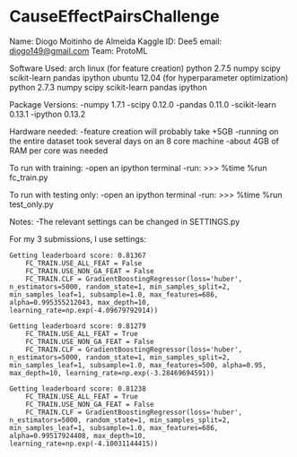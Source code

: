 CauseEffectPairsChallenge
=========================

Name: Diogo Moitinho de Almeida
Kaggle ID: Dee5
email: diogo149@gmail.com
Team: ProtoML

Software Used:
    arch linux (for feature creation)
        python 2.7.5
        numpy
        scipy
        scikit-learn
        pandas
        ipython
    ubuntu 12.04 (for hyperparameter optimization)
        python 2.7.3
        numpy
        scipy
        scikit-learn
        pandas
        ipython

Package Versions:
    -numpy 1.7.1
    -scipy 0.12.0
    -pandas 0.11.0
    -scikit-learn 0.13.1
    -ipython 0.13.2

Hardware needed:
    -feature creation will probably take +5GB
    -running on the entire dataset took several days on an 8 core machine
    -about 4GB of RAM per core was needed

To run with training:
    -open an ipython terminal
    -run:
    >>> %time %run fc_train.py

To run with testing only:
    -open an ipython terminal
    -run:
    >>> %time %run test_only.py


Notes:
    -The relevant settings can be changed in SETTINGS.py

For my 3 submissions, I use settings:

    Getting leaderboard score: 0.81367
        FC_TRAIN.USE_ALL_FEAT = False
        FC_TRAIN.USE_NON_GA_FEAT = False
        FC_TRAIN.CLF = GradientBoostingRegressor(loss='huber', n_estimators=5000, random_state=1, min_samples_split=2, min_samples_leaf=1, subsample=1.0, max_features=686, alpha=0.995355212043, max_depth=10, learning_rate=np.exp(-4.09679792914))

    Getting leaderboard score: 0.81279
        FC_TRAIN.USE_ALL_FEAT = True
        FC_TRAIN.USE_NON_GA_FEAT = False
        FC_TRAIN.CLF = GradientBoostingRegressor(loss='huber', n_estimators=5000, random_state=1, min_samples_split=2, min_samples_leaf=1, subsample=1.0, max_features=500, alpha=0.95, max_depth=10, learning_rate=np.exp(-3.28469694591))

    Getting leaderboard score: 0.81238
        FC_TRAIN.USE_ALL_FEAT = True
        FC_TRAIN.USE_NON_GA_FEAT = False
        FC_TRAIN.CLF = GradientBoostingRegressor(loss='huber', n_estimators=5000, random_state=1, min_samples_split=2, min_samples_leaf=1, subsample=1.0, max_features=686, alpha=0.99517924408, max_depth=10, learning_rate=np.exp(-4.10031144415))
